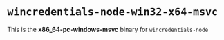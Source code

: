 # `wincredentials-node-win32-x64-msvc`

This is the **x86_64-pc-windows-msvc** binary for `wincredentials-node`
